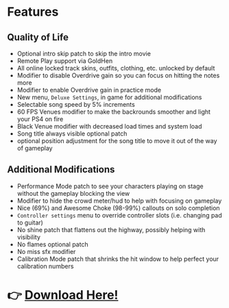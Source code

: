 # Features

## Quality of Life
* Optional intro skip patch to skip the intro movie
* Remote Play support via GoldHen
* All online locked track skins, outfits, clothing, etc. unlocked by default
* Modifier to disable Overdrive gain so you can focus on hitting the notes more
* Modifier to enable Overdrive gain in practice mode
* New menu, `Deluxe Settings`, in game for additional modifications
* Selectable song speed by 5% increments
* 60 FPS Venues modifier to make the backrounds smoother and light your PS4 on fire
* Black Venue modifier with decreased load times and system load
* Song title always visible optional patch
* optional position adjustment for the song title to move it out of the way of gameplay

## Additional Modifications
* Performance Mode patch to see your characters playing on stage without the gameplay blocking the view
* Modifier to hide the crowd meter/hud to help with focusing on gameplay
* Nice (69%) and Awesome Choke (98-99%) callouts on solo completion
* `Controller settings` menu to override controller slots (i.e. changing pad to guitar)
* No shine patch that flattens out the highway, possibly helping with visibility
* No flames optional patch
* No miss sfx modifier
* Calibration Mode patch that shrinks the hit window to help perfect your calibration numbers


# 👉 [Download Here!](https://github.com/hmxmilohax/rock-band-4-deluxe#%EF%B8%8F-what-youll-need)
